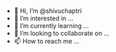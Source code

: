 - 👋 Hi, I’m @shivuchaptri
- 👀 I’m interested in ...
- 🌱 I’m currently learning ...
- 💞️ I’m looking to collaborate on ...
- 📫 How to reach me ...

<!---
shivuchaptri/shivuchaptri is a ✨ special ✨ repository because its `README.md` (this file) appears on your GitHub profile.
You can click the Preview link to take a look at your changes.
--->
